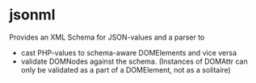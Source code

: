 jsonml
======

Provides an XML Schema for JSON-values and a parser to
 - cast PHP-values to schema-aware DOMElements and vice versa
 - validate DOMNodes against the schema. (Instances of DOMAttr can only be validated as a part of a DOMElement, not as a solitaire)

